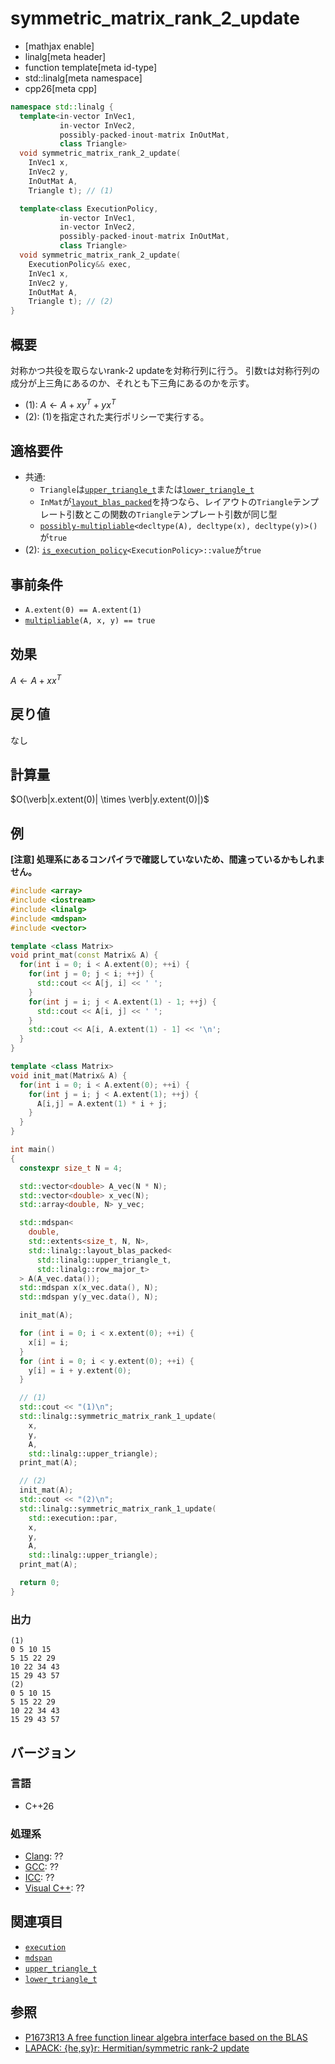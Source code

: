 # symmetric_matrix_rank_2_update


* [mathjax enable]
* linalg[meta header]
* function template[meta id-type]
* std::linalg[meta namespace]
* cpp26[meta cpp]


```cpp
namespace std::linalg {
  template<in-vector InVec1,
           in-vector InVec2,
           possibly-packed-inout-matrix InOutMat,
           class Triangle>
  void symmetric_matrix_rank_2_update(
    InVec1 x,
    InVec2 y,
    InOutMat A,
    Triangle t); // (1)

  template<class ExecutionPolicy,
           in-vector InVec1,
           in-vector InVec2,
           possibly-packed-inout-matrix InOutMat,
           class Triangle>
  void symmetric_matrix_rank_2_update(
    ExecutionPolicy&& exec,
    InVec1 x,
    InVec2 y,
    InOutMat A,
    Triangle t); // (2)
}
```


## 概要
対称かつ共役を取らないrank-2 updateを対称行列に行う。
引数`t`は対称行列の成分が上三角にあるのか、それとも下三角にあるのかを示す。

- (1): $A \leftarrow A + xy^T + yx^T$
- (2): (1)を指定された実行ポリシーで実行する。


## 適格要件
- 共通:
  + `Triangle`は[`upper_triangle_t`](upper_triangle_t.md)または[`lower_triangle_t`](lower_triangle_t.md)
  + `InMat`が[`layout_blas_packed`](layout_blas_packed.md)を持つなら、レイアウトの`Triangle`テンプレート引数とこの関数の`Triangle`テンプレート引数が同じ型
  + [`possibly-multipliable`](possibly-multipliable.md)`<decltype(A), decltype(x), decltype(y)>()`が`true`
- (2): [`is_execution_policy`](/reference/execution/is_execution_policy.md)`<ExecutionPolicy>::value`が`true`

## 事前条件
- `A.extent(0) == A.extent(1)`
- [`multipliable`](multipliable.md)`(A, x, y) == true`


## 効果
$A \leftarrow A + xx^T$


## 戻り値
なし


## 計算量
$O(\verb|x.extent(0)| \times \verb|y.extent(0)|)$


## 例
**[注意] 処理系にあるコンパイラで確認していないため、間違っているかもしれません。**

```cpp example
#include <array>
#include <iostream>
#include <linalg>
#include <mdspan>
#include <vector>

template <class Matrix>
void print_mat(const Matrix& A) {
  for(int i = 0; i < A.extent(0); ++i) {
    for(int j = 0; j < i; ++j) {
      std::cout << A[j, i] << ' ';
    }
    for(int j = i; j < A.extent(1) - 1; ++j) {
      std::cout << A[i, j] << ' ';
    }
    std::cout << A[i, A.extent(1) - 1] << '\n';
  }
}

template <class Matrix>
void init_mat(Matrix& A) {
  for(int i = 0; i < A.extent(0); ++i) {
    for(int j = i; j < A.extent(1); ++j) {
      A[i,j] = A.extent(1) * i + j;
    }
  }
}

int main()
{
  constexpr size_t N = 4;

  std::vector<double> A_vec(N * N);
  std::vector<double> x_vec(N);
  std::array<double, N> y_vec;

  std::mdspan<
    double,
    std::extents<size_t, N, N>,
    std::linalg::layout_blas_packed<
      std::linalg::upper_triangle_t,
      std::linalg::row_major_t>
  > A(A_vec.data());
  std::mdspan x(x_vec.data(), N);
  std::mdspan y(y_vec.data(), N);

  init_mat(A);

  for (int i = 0; i < x.extent(0); ++i) {
    x[i] = i;
  }
  for (int i = 0; i < y.extent(0); ++i) {
    y[i] = i + y.extent(0);
  }

  // (1)
  std::cout << "(1)\n";
  std::linalg::symmetric_matrix_rank_1_update(
    x,
    y,
    A,
    std::linalg::upper_triangle);
  print_mat(A);

  // (2)
  init_mat(A);
  std::cout << "(2)\n";
  std::linalg::symmetric_matrix_rank_1_update(
    std::execution::par,
    x,
    y,
    A,
    std::linalg::upper_triangle);
  print_mat(A);

  return 0;
}
```


### 出力
```
(1)
0 5 10 15
5 15 22 29
10 22 34 43
15 29 43 57
(2)
0 5 10 15
5 15 22 29
10 22 34 43
15 29 43 57
```


## バージョン
### 言語
- C++26

### 処理系
- [Clang](/implementation.md#clang): ??
- [GCC](/implementation.md#gcc): ??
- [ICC](/implementation.md#icc): ??
- [Visual C++](/implementation.md#visual_cpp): ??


## 関連項目
- [`execution`](/reference/execution.md)
- [`mdspan`](/reference/mdspan.md)
- [`upper_triangle_t`](upper_triangle_t.md)
- [`lower_triangle_t`](lower_triangle_t.md)


## 参照
- [P1673R13 A free function linear algebra interface based on the BLAS](https://www.open-std.org/jtc1/sc22/wg21/docs/papers/2023/p1673r13.html)
- [LAPACK: {he,sy}r: Hermitian/symmetric rank-2 update](https://netlib.org/lapack/explore-html/dd/de5/group__her2.html)

